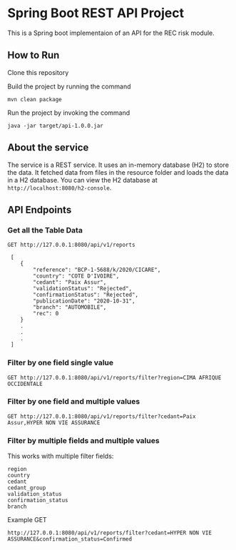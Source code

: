 # Spring Boot REST API Project
This is a Spring boot implementaion of an API for the REC risk module.

## How to Run
Clone this repository

Build the project by running the command

`mvn clean package`

Run the project by invoking the command

`java -jar target/api-1.0.0.jar`


## About the service

The service is a REST service. It uses an in-memory database (H2) to store the data. It fetched data from files in the resource folder and loads the data in a H2 database. You can view the H2 database at `http://localhost:8080/h2-console`.

## API Endpoints

### Get all the Table Data

```
GET http://127.0.0.1:8080/api/v1/reports

 [
    {
        "reference": "BCP-1-5688/k/2020/CICARE",
        "country": "COTE D'IVOIRE",
        "cedant": "Paix Assur",
        "validationStatus": "Rejected",
        "confirmationStatus": "Rejected",
        "publicationDate": "2020-10-31",
        "branch": "AUTOMOBILE",
        "rec": 0
    }
    .
    .
    .
 ]   

```
### Filter by one field single value

```
GET http://127.0.0.1:8080/api/v1/reports/filter?region=CIMA AFRIQUE OCCIDENTALE

```
### Filter by one field and multiple values

`GET http://127.0.0.1:8080/api/v1/reports/filter?cedant=Paix Assur,HYPER NON VIE ASSURANCE`


### Filter by multiple fields and multiple values

This works with multiple filter fields:

  ```
  region
  country
  cedant
  cedant_group
  validation_status
  confirmation_status
  branch
  ```

Example GET

`http://127.0.0.1:8080/api/v1/reports/filter?cedant=HYPER NON VIE ASSURANCE&confirmation_status=Confirmed`


